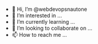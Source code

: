 - 👋 Hi, I’m @webdevopsnautone
- 👀 I’m interested in ...
- 🌱 I’m currently learning ...
- 💞️ I’m looking to collaborate on ...
- 📫 How to reach me ...

<!---
webdevopsnautone/webdevopsnautone is a ✨ special ✨ repository because its `README.md` (this file) appears on your GitHub profile.
You can click the Preview link to take a look at your changes.
--->
